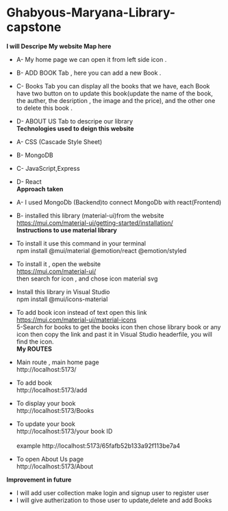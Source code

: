 
# Ghabyous-Maryana-Library-capstone
__I will Descripe My website Map here__<br>
* A- My home page we can open it from left side icon .<br>
* B- ADD BOOK Tab , here you can add a new Book .<br>
* C- Books Tab you can display all the books that we have, each Book have two button on to update this book(update the name of the book, the auther, the desription , the image and the price), and the other one to delete this book .<br>
* D- ABOUT US Tab  to descripe our library<br>
__Technologies used to deign this website__<br>
* A- CSS (Cascade Style Sheet)<br>
* B- MongoDB<br>
* C- JavaScript,Express<br>
* D- React <br>
__Approach taken__<br>
* A- I used MongoDb (Backend)to connect MongoDb with react(Frontend)<br>
* B-  installed  this library (material-ui)from the website <br>
https://mui.com/material-ui/getting-started/installation/<br>
__Instructions to use material library__<br>
* To install it use this command in your terminal <br>
npm install @mui/material @emotion/react @emotion/styled<br>

* To install it , open the website<br>
https://mui.com/material-ui/<br>
then search for icon , and chose icon material svg<br>
* Install this library in Visual Studio<br>
npm install @mui/icons-material<br>
* To add book icon instead of text open this link <br>
https://mui.com/material-ui/material-icons<br>
5-Search for books to get the books icon then chose library book or any icon then copy the link and past it in Visual Studio headerfile, you will find the icon.<br>
__My ROUTES__<br>
* Main route , main home page <br>
http://localhost:5173/<br>
* To add book <br>
http://localhost:5173/add<br>
* To display your book<br>
http://localhost:5173/Books<br>
* To update your book<br>
http://localhost:5173/your book ID <br>
<br> example http://localhost:5173/65fafb52b133a92f113be7a4<br>
* To open About Us page<br>
http://localhost:5173/About<br>

__Improvement in future__<br>
* I will add user collection make login and signup user to register user<br>
* I will give autherization to those user to update,delete and add Books<br>
